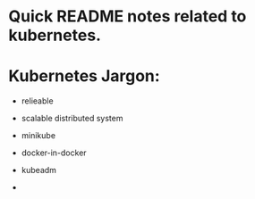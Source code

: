 # Quick README notes related to kubernetes.

# Kubernetes Jargon:

- relieable

- scalable distributed system

- minikube

- docker-in-docker

- kubeadm

- 